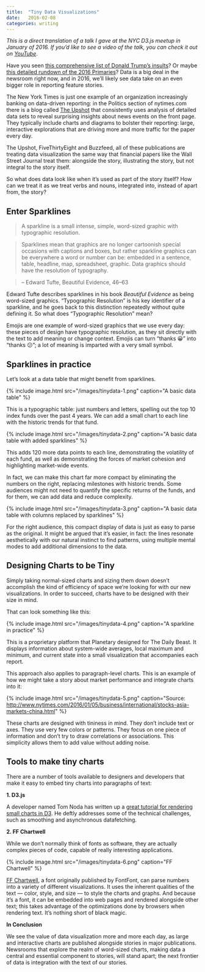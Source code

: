 ```yaml
---
title:  "Tiny Data Visualizations"
date:   2016-02-08
categories: writing
---
```


*This is a direct translation of a talk I gave at the NYC D3.js meetup in January of 2016. If you’d like to see a video of the talk, you can check it out on [YouTube](https://www.youtube.com/watch?v=Gtlb8VIszrU)*.

Have you seen [this comprehensive list of Donald Trump’s insults](http://www.nytimes.com/interactive/2016/01/28/upshot/donald-trump-twitter-insults.html)? Or maybe [this detailed rundown of the 2016 Primaries](http://projects.fivethirtyeight.com/election-2016/primary-forecast/new-hampshire-republican/)? Data is a big deal in the newsroom right now, and in 2016, we’ll likely see data take on an even bigger role in reporting feature stories.

The New York Times is just one example of an organization increasingly banking on data-driven reporting: in the Politics section of nytimes.com there is a blog called [The Upshot](http://www.nytimes.com/upshot/) that consistently uses analysis of detailed data sets to reveal surprising insights about news events on the front page. They typically include charts and diagrams to bolster their reporting: large, interactive explorations that are driving more and more traffic for the paper every day.

The Upshot, FiveThirtyEight and Buzzfeed, all of these publications are treating data visualization the same way that financial papers like the Wall Street Journal treat them: alongside the story, illustrating the story, but not integral to the story itself.

So what does data look like when it’s used as part of the story itself? How can we treat it as we treat verbs and nouns, integrated into, instead of apart from, the story?

## Enter Sparklines

> A sparkline is a small intense, simple, word-sized graphic with typographic resolution.  


>  Sparklines mean that graphics are no longer cartoonish special occasions with captions and boxes, but rather sparkline graphics can be everywhere a word or number can be: embedded in a sentence, table, headline, map, spreadsheet, graphic. Data graphics should have the resolution of typography.  


> – Edward Tufte, Beautiful Evidence, 46–63

Edward Tufte describes sparklines in his book *Beautiful Evidence* as being word-sized graphics. “Typographic Resolution” is his key identifier of a sparkline, and he goes back to this distinction repeatedly without quite defining it. So what does “Typographic Resolution” mean?

Emojis are one example of word-sized graphics that we use every day: these pieces of design have typographic resolution, as they sit directly with the text to add meaning or change context. Emojis can turn “thanks 😀” into “thanks 😕”; a lot of meaning is imparted with a very small symbol.

## Sparklines in practice

Let’s look at a data table that might benefit from sparklines.

{% include image.html src="/images/tinydata-1.png" caption="A basic data table" %}

This is a typographic table: just numbers and letters, spelling out the top 10 index funds over the past 4 years. We can add a small chart to each line with the historic trends for that fund.

{% include image.html src="/images/tinydata-2.png" caption="A basic data table with added sparklines" %}


This adds 120 more data points to each line, demonstrating the volatility of each fund, as well as demonstrating the forces of market cohesion and highlighting market-wide events.

In fact, we can make this chart far more compact by eliminating the numbers on the right, replacing milestones with historic trends. Some audiences might not need to quantify the specific returns of the funds, and for them, we can add data and reduce complexity.

{% include image.html src="/images/tinydata-3.png" caption="A basic data table with columns replaced by sparklines" %}


For the right audience, this compact display of data is just as easy to parse as the original. It might be argued that it’s easier, in fact: the lines resonate aesthetically with our natural instinct to find patterns, using multiple mental modes to add additional dimensions to the data.

## Designing Charts to be Tiny

Simply taking normal-sized charts and sizing them down doesn’t accomplish the kind of efficiency of space we’re looking for with our new visualizations. In order to succeed, charts have to be designed with their size in mind.

That can look something like this:

{% include image.html src="/images/tinydata-4.png" caption="A sparkline in practice" %}

This is a proprietary platform that Planetary designed for The Daily Beast. It displays information about system-wide averages, local maximum and minimum, and current state into a small visualization that accompanies each report.

This approach also applies to paragraph-level charts. This is an example of how we might take a story about market performance and integrate charts into it:


{% include image.html src="/images/tinydata-5.png" caption="Source: http://www.nytimes.com/2016/01/05/business/international/stocks-asia-markets-china.html" %}


<span class="figcaption_hack"></span>

These charts are designed with tininess in mind. They don’t include text or axes. They use very few colors or patterns. They focus on one piece of information and don’t try to draw correlations or associations. This simplicity allows them to add value without adding noise.

## Tools to make tiny charts

There are a number of tools available to designers and developers that make it easy to embed tiny charts into paragraphs of text:

**1. D3.js**

A developer named Tom Noda has written up a [great tutorial for rendering small charts in D3](http://www.tnoda.com/blog/2013-12-19). He deftly addresses some of the technical challenges, such as smoothing and asynchronous datafetching.

**2. FF Chartwell**

While we don’t normally think of fonts as software, they are actually complex pieces of code, capable of really interesting applications.

{% include image.html src="/images/tinydata-6.png" caption="FF Chartwell" %}

[FF Chartwell](https://www.fontshop.com/families/ff-chartwell), a font originally published by FontFont, can parse numbers into a variety of different visualizations. It uses the inherent qualities of the text — color, style, and size — to style the charts and graphs. And because it’s a font, it can be embedded into web pages and rendered alongside other text; this takes advantage of the optimizations done by browsers when rendering text. It’s nothing short of black magic.

**In Conclusion**

We see the value of data visualization more and more each day, as large and interactive charts are published alongside stories in major publications. Newsrooms that explore the realm of word-sized charts, making data a central and essential component to stories, will stand apart; the next frontier of data is integration with the text of our stories.
